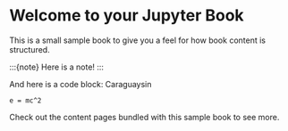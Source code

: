 # Welcome to your Jupyter Book

This is a small sample book to give you a feel for how book content is
structured.

:::{note}
Here is a note!
:::

And here is a code block:
Caraguaysin

```
e = mc^2
```

Check out the content pages bundled with this sample book to see more.
